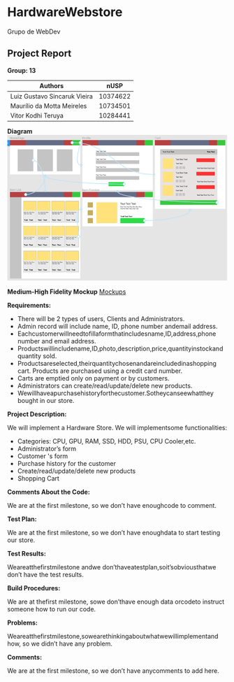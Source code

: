 # HardwareWebstore
Grupo de WebDev

## Project Report

**Group: 13**

| **Authors** | **nUSP** |
| --- | --- |
| Luiz Gustavo Sincaruk Vieira | 10374622 |
| Maurílio da Motta Meireles | 10734501 |
| Vitor Kodhi Teruya | 10284441 |

**Diagram**
![Diagram](diagram.png)

**Medium-High Fidelity Mockup**
[Mockups](https://www.figma.com/proto/Fwt6kR6XM6HhqzZK6LvhAx/Medium-High-Fidelity-Mockup?node-id=6%3A2&scaling=min-zoom&page-id=0%3A1)

**Requirements:**

- There will be 2 types of users, Clients and Administrators.
- Admin record will include name, ID, phone number andemail address.
- Eachcustomerwillneedtofillaformthatincludesname,ID,address,phone
    number and email address.
- Productswillincludename,ID,photo,description,price,quantityinstockand
    quantity sold.
- Productsareselected,theirquantitychosenandareincludedinashopping
    cart. Products are purchased using a credit card number.
- Carts are emptied only on payment or by customers.
- Administrators can create/read/update/delete new products.
- Wewillhaveapurchasehistoryforthecustomer.Sotheycanseewhatthey
    bought in our store.

**Project Description:**

We will implement a Hardware Store. We will implementsome functionalities:

- Categories: CPU, GPU, RAM, SSD, HDD, PSU, CPU Cooler,etc.
- Administrator’s form
- Customer 's form
- Purchase history for the customer
- Create/read/update/delete new products
- Shopping Cart

**Comments About the Code:**

We are at the first milestone, so we don’t have enoughcode to comment.

**Test Plan:**

We are at the first milestone, so we don’t have enoughdata to start testing our store.

**Test Results:**


Weareatthefirstmilestone andwe don’thaveatestplan,soit’sobviousthatwe
don’t have the test results.

**Build Procedures:**

We are at thefirst milestone, sowe don’thave enough data orcodeto instruct
someone how to run our code.

**Problems:**

Weareatthefirstmilestone,sowearethinkingaboutwhatwewillimplementand
how, so we didn’t have any problem.

**Comments:**

We are at the first milestone, so we don’t have anycomments to add here.



